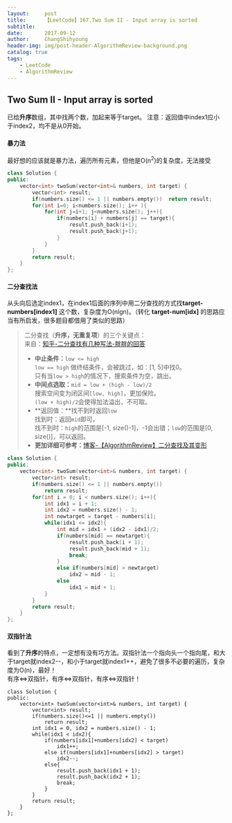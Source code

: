 ```yaml
---
layout:     post
title:      【LeetCode】167.Two Sum II - Input array is sorted
subtitle:   
date:       2017-09-12
author:     ChangShihyoung
header-img: img/post-header-AlgorithmReview-background.png
catalog: true
tags:
    - LeetCode
    - AlgorithmReview
---
```


## Two Sum II - Input array is sorted 
已给**升序**数组，其中找两个数，加起来等于target。 注意：返回值中index1应小于index2，均不是从0开始。 

#### 暴力法 
最好想的应该就是暴力法，遍历所有元素，但他是O(n<sup>2</sup>)的复杂度，无法接受  
```C++
class Solution {
public:
    vector<int> twoSum(vector<int>& numbers, int target) {
		vector<int> result;
        if(numbers.size() <= 1 || numbers.empty())  return result;
		for(int i=0; i<numbers.size(); i++ ){
			for(int j=i+1; j<numbers.size(); j++){
				if(numbers[i] + numbers[j] == target){
					result.push_back(i+1);
					result.push_back(j+1);
				}
			}
		}
		return result;	
    }
};
```

#### 二分查找法 
从头向后选定index1，在index1后面的序列中用二分查找的方式找**target-numbers[index1]** 这个数，复杂度为O(nlgn)。（转化 **target-num[idx]** 的思路应当有所启发，很多题目都借用了类似的思路）  
> 二分查找（**升序，无重复项**）的三个关键点：  
来自：[知乎-二分查找有几种写法-胖胖的回答](https://www.zhihu.com/question/36132386)  
> - **中止条件：**`low <= high`  
`low == high` 做终结条件，会被跳过，如：[1, 5]中找0。  
只有当`low > high`的情况下，搜索条件为空，跳出。  
> - **中间点选取：**`mid = low + (high - low)/2`  
搜索空间变为闭区间`[low, high]`，更加保险。  
`(low + high)/2`会使得加法溢出，不可取。  
> - **返回值：**找不到时返回`low`  
找到时：返回`mid`即可。  
找不到时：`high`的范围是[-1, size()-1]，-1会出错；`low`的范围是[0, size()]，可以返回。  
> - **更加详细可参考：**[博客-【AlgorithmReview】二分查找及其变形](https://changshihyoung.github.io/2017/09/27/AlgorithmReview-%E4%BA%8C%E5%88%86%E6%9F%A5%E6%89%BE%E5%8F%8A%E5%85%B6%E5%8F%98%E5%BD%A2/)   

```C++
class Solution {
public:
    vector<int> twoSum(vector<int>& numbers, int target) {
		vector<int> result;
        if(numbers.size() <= 1 || numbers.empty())
			return result;
		for(int i = 0; i < numbers.size(); i++){
			int idx1 = i + 1; 
			int idx2 = numbers.size() - 1;
			int newtarget = target - numbers[i];
			while(idx1 <= idx2){
				int mid = idx1 + (idx2 - idx1)/2;
				if(numbers[mid] == newtarget){
					result.push_back(i + 1);
					result.push_back(mid + 1);
					break;
				}
				else if(numbers[mid] > newtarget)
					idx2 = mid - 1;
				else
					idx1 = mid + 1;					
			}
		}
		return result;
    }
};
```

#### 双指针法 
看到了**升序**的特点，一定想有没有巧方法。双指针法一个指向头一个指向尾，和大于target就index2--，和小于target就index1++，避免了很多不必要的遍历，复杂度为O(n)，最好！  
有序<=>双指针，有序<=>双指针，有序<=>双指针！  
```
class Solution {
public:
    vector<int> twoSum(vector<int>& numbers, int target) {
		vector<int> result;
        if(numbers.size()<=1 || numbers.empty())
			return result;
		int idx1 = 0, idx2 = numbers.size() - 1;
		while(idx1 < idx2){
			if(numbers[idx1]+numbers[idx2] < target)
				idx1++;
			else if(numbers[idx1]+numbers[idx2] > target)
				idx2--;
			else{
				result.push_back(idx1 + 1);
				result.push_back(idx2 + 1);
				break;
			}				
		}
		return result;	
    }
};
```
